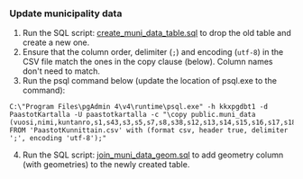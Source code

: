 ### Update municipality data

1. Run the SQL script: [create_muni_data_table.sql](./create_muni_data_table.sql) to drop the old table and create a new one.
2. Ensure that the column order, delimiter (`;`) and encoding (`utf-8`) in the CSV file match the ones in the copy clause (below). Column names don't need to match.
3. Run the psql command below (update the location of psql.exe to the command):

```
C:\"Program Files\pgAdmin 4\v4\runtime\psql.exe" -h kkxpgdbt1 -d PaastotKartalla -U paastotkartalla -c "\copy public.muni_data (vuosi,nimi,kuntanro,s1,s43,s3,s5,s7,s8,s38,s12,s13,s14,s15,s16,s17,s18,s40,s19,s29,s28,s37,s22,s27,s25) FROM 'PaastotKunnittain.csv' with (format csv, header true, delimiter ';', encoding 'utf-8');"
```

4. Run the SQL script: [join_muni_data_geom.sql](./join_muni_data_geom.sql) to add geometry column (with geometries) to the newly created table.
